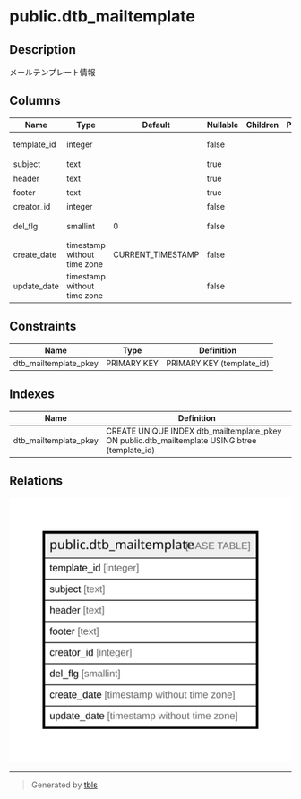 # public.dtb_mailtemplate

## Description

メールテンプレート情報

## Columns

| Name | Type | Default | Nullable | Children | Parents | Comment |
| ---- | ---- | ------- | -------- | -------- | ------- | ------- |
| template_id | integer |  | false |  |  | テンプレートID |
| subject | text |  | true |  |  | 件名 |
| header | text |  | true |  |  | ヘッダ |
| footer | text |  | true |  |  | フッタ |
| creator_id | integer |  | false |  |  | 作成者ID |
| del_flg | smallint | 0 | false |  |  | 削除フラグ |
| create_date | timestamp without time zone | CURRENT_TIMESTAMP | false |  |  | 作成日時 |
| update_date | timestamp without time zone |  | false |  |  | 更新日時 |

## Constraints

| Name | Type | Definition |
| ---- | ---- | ---------- |
| dtb_mailtemplate_pkey | PRIMARY KEY | PRIMARY KEY (template_id) |

## Indexes

| Name | Definition |
| ---- | ---------- |
| dtb_mailtemplate_pkey | CREATE UNIQUE INDEX dtb_mailtemplate_pkey ON public.dtb_mailtemplate USING btree (template_id) |

## Relations

![er](public.dtb_mailtemplate.svg)

---

> Generated by [tbls](https://github.com/k1LoW/tbls)
